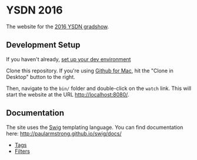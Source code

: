 # YSDN 2016

The website for the [2016 YSDN gradshow](http://ysdn2016.com).

## Development Setup

If you haven't already, [set up your dev environment](https://github.com/ysdn-2016/wiki/blob/master/development-guide.md#setup)

Clone this repository. If you're using [Github for Mac](https://desktop.github.com/), hit the "Clone in Desktop" button to the right.

Then, navigate to the `bin/` folder and double-click on the `watch` link. This will start the website at the URL [http://localhost:8080/](http://localhost:8080/).

## Documentation

The site uses the [Swig](http://paularmstrong.github.io/swig/docs/) templating language. You can find documentation here: http://paularmstrong.github.io/swig/docs/

* [Tags](http://paularmstrong.github.io/swig/docs/tags/)
* [Filters](http://paularmstrong.github.io/swig/docs/filters/)
